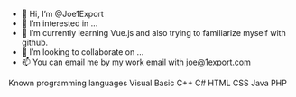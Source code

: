 - 👋 Hi, I’m @Joe1Export
- 👀 I’m interested in ...
- 🌱 I’m currently learning Vue.js and also trying to familiarize myself with github.
- 💞️ I’m looking to collaborate on ...
- 📫 You can email me by my work email with joe@1export.com

Known programming languages
Visual Basic
C++
C#
HTML
CSS
Java
PHP

<!---
Joe1Export/Joe1Export is a ✨ special ✨ repository because its `README.md` (this file) appears on your GitHub profile.
You can click the Preview link to take a look at your changes.
--->
